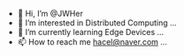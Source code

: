 - 👋 Hi, I’m @JWHer
- 👀 I’m interested in Distributed Computing ...
- 🌱 I’m currently learning Edge Devices ...
- 📫 How to reach me hacel@naver.com ...

<!---
JWHer/JWHer is a ✨ special ✨ repository because its `README.md` (this file) appears on your GitHub profile.
You can click the Preview link to take a look at your changes.
--->
